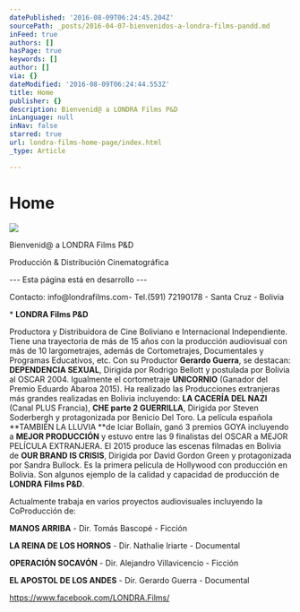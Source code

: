```yaml
---
datePublished: '2016-08-09T06:24:45.204Z'
sourcePath: _posts/2016-04-07-bienvenidos-a-londra-films-pandd.md
inFeed: true
authors: []
hasPage: true
keywords: []
author: []
via: {}
dateModified: '2016-08-09T06:24:44.553Z'
title: Home
publisher: {}
description: Bienvenid@ a LONDRA Films P&D
inLanguage: null
inNav: false
starred: true
url: londra-films-home-page/index.html
_type: Article

---
```

# Home
![](https://imgflo.herokuapp.com/graph/vahj1ThiexotieMo/532af8d302cf25afb3ba691ebb2d5bb0/croprotate.png?cropheight=1167&cropwidth=5060&degrees=0&input=https%3A%2F%2Fs3-us-west-2.amazonaws.com%2Fthe-grid-img%2Fp%2Fc4acff47bdd5aa53ab7fa34cae65882cba0312ca.png&x=0&y=0)

Bienvenid@ a LONDRA Films P&D

Producción & Distribución Cinematográfica

--- Esta página está en desarrollo ---

Contacto: info@londrafilms.com- Tel.(591) 72190178 - Santa Cruz - Bolivia

\* **LONDRA Films P&D**

Productora y Distribuidora de Cine Boliviano e Internacional Independiente. Tiene una trayectoria de más de 15 años con la producción audiovisual con más de 10 largometrajes, además de Cortometrajes, Documentales y Programas Educativos, etc. Con su Productor **Gerardo Guerra**, se destacan: **DEPENDENCIA SEXUAL**, Dirigida por Rodrigo Bellott y postulada por Bolivia al OSCAR 2004\. Igualmente el cortometraje **UNICORNIO** (Ganador del Premio Eduardo Abaroa 2015). Ha realizado las Producciones extranjeras más grandes realizadas en Bolivia incluyendo: **LA CACERÍA DEL NAZI** (Canal PLUS Francia), **CHE parte 2 GUERRILLA**, Dirigida por Steven Soderbergh y protagonizada por Benicio Del Toro. La película española **TAMBIÉN LA LLUVIA **de Iciar Bollaín, ganó 3 premios GOYA incluyendo a **MEJOR PRODUCCIÓN** y estuvo entre las 9 finalistas del OSCAR a MEJOR PELÍCULA EXTRANJERA. El 2015 produce las escenas filmadas en Bolivia de **OUR BRAND IS CRISIS**, Dirigida por David Gordon Green y protagonizada por Sandra Bullock. Es la primera película de Hollywood con producción en Bolivia. Son algunos ejemplo de la calidad y capacidad de producción de **LONDRA Films P&D**.

Actualmente trabaja en varios proyectos audiovisuales incluyendo la CoProducción de:

**MANOS ARRIBA** - Dir. Tomás Bascopé - Ficción

**LA REINA DE LOS HORNOS** - Dir. Nathalie Iriarte - Documental

**OPERACIÓN SOCAVÓN** - Dir. Alejandro Villavicencio - Ficción

**EL APOSTOL DE LOS ANDES** - Dir. Gerardo Guerra - Documental

https://www.facebook.com/LONDRA.Films/
